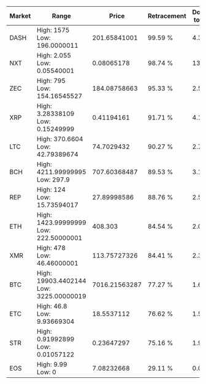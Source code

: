 | Market | Range | Price| Retracement | Doubles to 50% |
| --- | --- | --- | --- | --- |
| DASH | High: 1575<br />Low: 196.0000011 | 201.65841001 | 99.59 % | 4.39 |
| NXT | High: 2.055<br />Low: 0.05540001 | 0.08065178 | 98.74 % | 13.08 |
| ZEC | High: 795<br />Low: 154.16545527 | 184.08758663 | 95.33 % | 2.58 |
| XRP | High: 3.28338109<br />Low: 0.15249999 | 0.41194161 | 91.71 % | 4.17 |
| LTC | High: 370.6604<br />Low: 42.79389674 | 74.7029432 | 90.27 % | 2.77 |
| BCH | High: 4211.99999995<br />Low: 297.9 | 707.60368487 | 89.53 % | 3.19 |
| REP | High: 124<br />Low: 15.73594017 | 27.89998586 | 88.76 % | 2.50 |
| ETH | High: 1423.99999999<br />Low: 222.50000001 | 408.303 | 84.54 % | 2.02 |
| XMR | High: 478<br />Low: 46.46000001 | 113.75727326 | 84.41 % | 2.31 |
| BTC | High: 19903.4402144<br />Low: 3225.00000019 | 7016.21563287 | 77.27 % | 1.65 |
| ETC | High: 46.8<br />Low: 9.93669304 | 18.5537112 | 76.62 % | 1.53 |
| STR | High: 0.91992899<br />Low: 0.01057122 | 0.23647297 | 75.16 % | 1.97 |
| EOS | High: 9.99<br />Low: 0 | 7.08232668 | 29.11 % | 0.00 |
